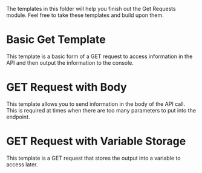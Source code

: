 The templates in this folder will help you finish out the Get Requests module. Feel free to take these templates and build upon them. 
# Basic Get Template
This template is a basic form of a GET request to access information in the API and then output the information to the console.
# GET Request with Body
This template allows you to send information in the body of the API call. This is required at times when there are too many parameters to put into the endpoint.
# GET Request with Variable Storage
This template is a GET request that stores the output into a variable to access later.
